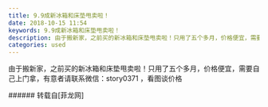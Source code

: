 ```yaml
---
title: 9.9成新冰箱和床垫甩卖啦！
date: 2018-10-15 11:54
keywords: 9.9成新冰箱和床垫甩卖啦！
description: 由于搬新家，之前买的新冰箱和床垫甩卖啦！只用了五个多月，价格便宜，需要自己上门拿，有意者请联系微信：story0371 ，看图谈价格
categories: used
---
```

<td class="t_f" id="postmessage_2031402">

由于搬新家，之前买的新冰箱和床垫甩卖啦！只用了五个多月，价格便宜，需要自己上门拿，有意者请联系微信：story0371 ，看图谈价格<br/>
</td>
###### 转载自[菲龙网]